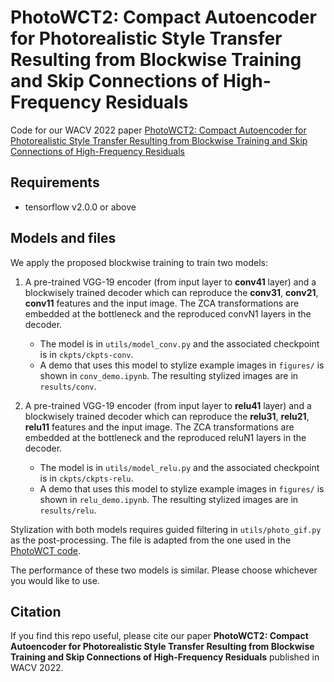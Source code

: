 # PhotoWCT2: Compact Autoencoder for Photorealistic Style Transfer Resulting from Blockwise Training and Skip Connections of High-Frequency Residuals
Code for our WACV 2022 paper [PhotoWCT2: Compact Autoencoder for Photorealistic Style Transfer Resulting from Blockwise Training and Skip Connections of High-Frequency Residuals](https://https://arxiv.org/abs/2110.11995)

## Requirements 
- tensorflow v2.0.0 or above

## Models and files
We apply the proposed blockwise training to train two models:
1. A pre-trained VGG-19 encoder (from input layer to **conv41** layer) and a blockwisely trained decoder which can reproduce the **conv31**, **conv21**, **conv11** features and the input image. The ZCA transformations are embedded at the bottleneck and the reproduced convN1 layers in the decoder.
    - The model is in ```utils/model_conv.py``` and the associated checkpoint is in ```ckpts/ckpts-conv```.
    - A demo that uses this model to stylize example images in ```figures/``` is shown in ```conv_demo.ipynb```. The resulting stylized images are in ```results/conv```.

2. A pre-trained VGG-19 encoder (from input layer to **relu41** layer) and a blockwisely trained decoder which can reproduce the **relu31**, **relu21**, **relu11** features and the input image. The ZCA transformations are embedded at the bottleneck and the reproduced reluN1 layers in the decoder.
    - The model is in ```utils/model_relu.py``` and the associated checkpoint is in ```ckpts/ckpts-relu```.
    - A demo that uses this model to stylize example images in ```figures/``` is shown in ```relu_demo.ipynb```. The resulting stylized images are in ```results/relu```.

Stylization with both models requires guided filtering in ```utils/photo_gif.py``` as the post-processing. The file is adapted from the one used in the [PhotoWCT code](https://github.com/NVIDIA/FastPhotoStyle).

The performance of these two models is similar. Please choose whichever you would like to use.

## Citation
If you find this repo useful, please cite our paper **PhotoWCT2: Compact Autoencoder for Photorealistic Style Transfer Resulting from Blockwise Training and Skip Connections of High-Frequency Residuals** published in WACV 2022.
